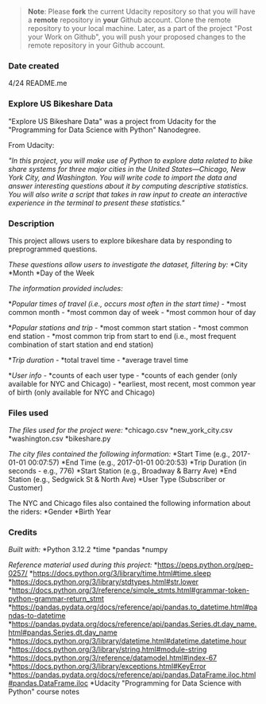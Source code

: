 >**Note**: Please **fork** the current Udacity repository so that you will have a **remote** repository in **your** Github account. Clone the remote repository to your local machine. Later, as a part of the project "Post your Work on Github", you will push your proposed changes to the remote repository in your Github account.

### Date created
4/24
README.me

### Explore US Bikeshare Data
"Explore US Bikeshare Data" was a project from Udacity for the "Programming for Data Science with Python" Nanodegree.

From Udacity:

_"In this project, you will make use of Python to explore data related to bike share systems for three major cities in the United States—Chicago, New York City, and Washington. You will write code to import the data and answer interesting questions about it by computing descriptive statistics. You will also write a script that takes in raw input to create an interactive experience in the terminal to present these statistics."_

### Description
This project allows users to explore bikeshare data by responding to preprogrammed questions. 

*These questions allow users to investigate the dataset, filtering by:*
*City
*Month
*Day of the Week

*The information provided includes:*

 **Popular times of travel (i.e., occurs most often in the start time)*
    - *most common month
    - *most common day of week
    - *most common hour of day

**Popular stations and trip*
    - *most common start station
    - *most common end station
    - *most common trip from start to end (i.e., most frequent combination of start station and end station)

**Trip duration*
    - *total travel time
    - *average travel time

**User info*
    - *counts of each user type
    - *counts of each gender (only available for NYC and Chicago)
    - *earliest, most recent, most common year of birth (only available for NYC and Chicago)

### Files used
*The files used for the project were:*
*chicago.csv
*new_york_city.csv
*washington.csv
*bikeshare.py

*The city files contained the following information:*
*Start Time (e.g., 2017-01-01 00:07:57)
*End Time (e.g., 2017-01-01 00:20:53)
*Trip Duration (in seconds - e.g., 776)
*Start Station (e.g., Broadway & Barry Ave)
*End Station (e.g., Sedgwick St & North Ave)
*User Type (Subscriber or Customer)

The NYC and Chicago files also contained the following information about the riders:
*Gender
*Birth Year

### Credits
*Built with:*
*Python 3.12.2
*time
*pandas
*numpy

*Reference material used during this project:*
*https://peps.python.org/pep-0257/
*https://docs.python.org/3/library/time.html#time.sleep
*https://docs.python.org/3/library/stdtypes.html#str.lower
*https://docs.python.org/3/reference/simple_stmts.html#grammar-token-python-grammar-return_stmt
*https://pandas.pydata.org/docs/reference/api/pandas.to_datetime.html#pandas-to-datetime
*https://pandas.pydata.org/docs/reference/api/pandas.Series.dt.day_name.html#pandas.Series.dt.day_name
*https://docs.python.org/3/library/datetime.html#datetime.datetime.hour
*https://docs.python.org/3/library/string.html#module-string
*https://docs.python.org/3/reference/datamodel.html#index-67
*https://docs.python.org/3/library/exceptions.html#KeyError
*https://pandas.pydata.org/docs/reference/api/pandas.DataFrame.iloc.html#pandas.DataFrame.iloc
*Udacity "Programming for Data Science with Python" course notes

